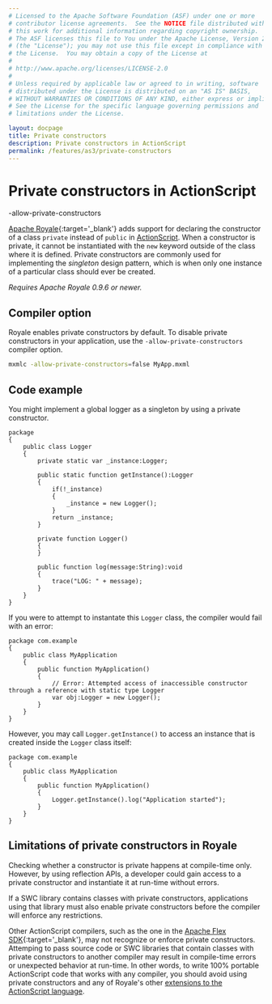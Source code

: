 ```yaml
---
# Licensed to the Apache Software Foundation (ASF) under one or more
# contributor license agreements.  See the NOTICE file distributed with
# this work for additional information regarding copyright ownership.
# The ASF licenses this file to You under the Apache License, Version 2.0
# (the "License"); you may not use this file except in compliance with
# the License.  You may obtain a copy of the License at
# 
# http://www.apache.org/licenses/LICENSE-2.0
# 
# Unless required by applicable law or agreed to in writing, software
# distributed under the License is distributed on an "AS IS" BASIS,
# WITHOUT WARRANTIES OR CONDITIONS OF ANY KIND, either express or implied.
# See the License for the specific language governing permissions and
# limitations under the License.

layout: docpage
title: Private constructors
description: Private constructors in ActionScript
permalink: /features/as3/private-constructors
---
```


# Private constructors in ActionScript

-allow-private-constructors

[Apache Royale](https://royale.apache.org/){:target='_blank'} adds support for declaring the constructor of a class `private` instead of `public` in [ActionScript](features/as3). When a constructor is private, it cannot be instantiated with the `new` keyword outside of the class where it is defined. Private constructors are commonly used for implementing the *singleton* design pattern, which is when only one instance of a particular class should ever be created.

_Requires Apache Royale 0.9.6 or newer._

## Compiler option

Royale enables private constructors by default. To disable private constructors in your application, use the `-allow-private-constructors` compiler option.

```sh
mxmlc -allow-private-constructors=false MyApp.mxml
```

## Code example

You might implement a global logger as a singleton by using a private constructor.

```as3
package
{
    public class Logger
    {
        private static var _instance:Logger;

        public static function getInstance():Logger
        {
            if(!_instance)
            {
                _instance = new Logger();
            }
            return _instance;
        }

        private function Logger()
        {
        }

        public function log(message:String):void
        {
            trace("LOG: " + message);
        }
    }
}
```

If you were to attempt to instantate this `Logger` class, the compiler would fail with an error:

```as3
package com.example
{
    public class MyApplication
    {
        public function MyApplication()
        {
            // Error: Attempted access of inaccessible constructor through a reference with static type Logger
            var obj:Logger = new Logger();
        }
    }
}
```

However, you may call `Logger.getInstance()` to access an instance that is created inside the `Logger` class itself:

```as3
package com.example
{
    public class MyApplication
    {
        public function MyApplication()
        {
            Logger.getInstance().log("Application started");
        }
    }
}
```

## Limitations of private constructors in Royale

Checking whether a constructor is private happens at compile-time only. However, by using reflection APIs, a developer could gain access to a private constructor and instantiate it at run-time without errors.

If a SWC library contains classes with private constructors, applications using that library must also enable private constructors before the compiler will enforce any restrictions.

Other ActionScript compilers, such as the one in the [Apache Flex SDK](https://flex.apache.org/){:target='_blank'}, may not recognize or enforce private constructors. Attemping to pass source code or SWC libraries that contain classes with private constructors to another compiler may result in compile-time errors or unexpected behavior at run-time. In other words, to write 100% portable ActionScript code that works with any compiler, you should avoid using private constructors and any of Royale's other [extensions to the ActionScript language](features/as3#new-actionscript-language-features-in-royale).


